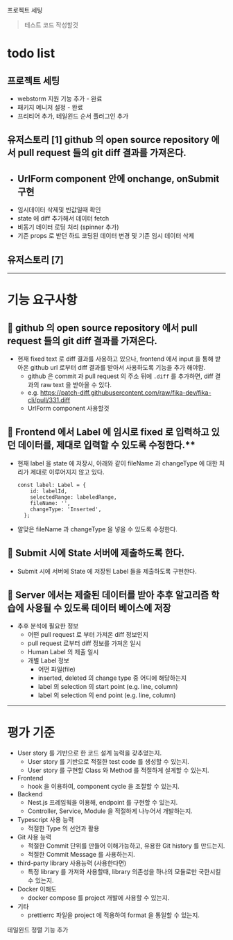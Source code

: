 프로젝트 세팅 

> 테스트 코드 작성할것


# todo list 
## 프로젝트 세팅
- webstorm 지원 기능 추가 - 완료 
- 패키지 메니저 설정 - 완료 
- 프리티어 추가,  테일윈드 순서 플러그인 추가 

## 유저스토리 [1] github 의 open source repository 에서 pull request 들의 git diff 결과를 가져온다.
- UrlForm component 안에 onchange, onSubmit 구현 
  - 
- 임시데이터 삭제및 빈값일때 확인 
- state 에 diff 추가해서 데이터 fetch
- 비동기 데이터 로딩 처리 (spinner 추가)
- 기존 props 로 받던 하드 코딩된 데이터 변경 및 기존 임시 데이터 삭제 

## 유저스토리 [7]


---
# 기능 요구사항
##  📝  **github 의 open source repository 에서 pull request 들의 git diff 결과를 가져온다.**
- 현재 fixed text 로 diff 결과를 사용하고 있으나, frontend 에서 input 을 통해 받아온 github url 로부터 diff 결과를 받아서 사용하도록 기능을 추가 해야함.
    - github 은 commit 과 pull request 의 주소 뒤에 `.diff` 를 추가하면, diff 결과의 raw text 을 받아올 수 있다.
    - e.g. https://patch-diff.githubusercontent.com/raw/fika-dev/fika-cli/pull/331.diff
    - UrlForm component 사용할것 

## 📝 Frontend 에서 Label 에 임시로 fixed 로 입력하고 있던 데이터를, 제대로 입력할 수 있도록 수정한다.**
- 현재 label 을 state 에 저장시, 아래와 같이 fileName 과 changeType 에 대한 처리가 제대로 이루어지지 않고 있다.

    ```tsx
    const label: Label = {
        id: labelId,
        selectedRange: labeledRange,
        fileName: '',
        changeType: 'Inserted',
      };
    ```

- 알맞은 fileName 과 changeType 을 넣을 수 있도록 수정한다.
##  📝 **Submit 시에 State 서버에 제출하도록 한다.**
- Submit 시에 서버에 State 에 저장된 Label 들을 제출하도록 구현한다.
##  📝 **Server 에서는 제출된 데이터를 받아 추후 알고리즘 학습에 사용될 수 있도록 데이터 베이스에 저장**
- 추후 분석에 필요한 정보
    - 어떤 pull request 로 부터 가져온 diff 정보인지
    - pull request 로부터 diff 정보를 가져온 일시
    - Human Label 의 제출 일시
    - 개별 Label 정보
        - 어떤 파일(file)
        - inserted, deleted 의 change type 중 어디에 해당하는지
        - label 의 selection 의 start point (e.g. line, column)
        - label 의 selection 의 end point (e.g. line, column)


---

# 평가 기준 

- User story 를 기반으로 한 코드 설계 능력을 갖추었는지.
    - User story 를 기반으로 적절한 test code 를 생성할 수 있는지.
    - User story 를 구현할 Class 와 Method 를 적절하게 설계할 수 있는지.
- Frontend
    - hook 을 이용하여, component cycle 을 조절할 수 있는지.
- Backend
    - Nest.js 프레임웍을 이용해, endpoint 를 구현할 수 있는지.
    - Controller, Service, Module 을 적절하게 나누어서 개발하는지.
- Typescript 사용 능력
    - 적절한 Type 의 선언과 활용
- Git 사용 능력
    - 적절한 Commit 단위를 만들어 이해가능하고, 유용한 Git history 를 만드는지.
    - 적절한 Commit Message 를 사용하는지.
- third-party library 사용능력 (사용한다면)
    - 특정 library 를 가져와 사용할때, library 의존성을 하나의 모듈로만 국한시킬 수 있는지.
- Docker 이해도
    - docker compose 를 project 개발에 사용할 수 있는지.
- 기타
    - prettierrc 파일을 project 에 적용하여 format 을 통일할 수 있는지.

테일윈드 정렬 기능 추가 